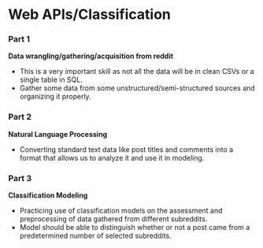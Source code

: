 # Web APIs/Classification

### Part 1
**Data wrangling/gathering/acquisition from reddit**  

- This is a very important skill as not all the data will be in clean CSVs or a single table in SQL.
- Gather some data from some unstructured/semi-structured sources and organizing it properly.

### Part 2 
**Natural Language Processing**

- Converting standard text data like post titles and comments into a format that allows us to analyze it and use it in modeling.

### Part 3
**Classification Modeling**  

- Practicing use of classification models on the assessment and preprocessing of data gathered from different subreddits.
- Model should be able to distinguish whether or not a post came from a predetermined number of selected subreddits. 
